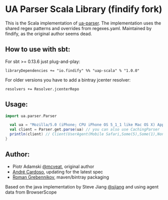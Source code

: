 UA Parser Scala Library (findify fork)
======================

This is the Scala implementation of [ua-parser](https://github.com/tobie/ua-parser).
The implementation uses the shared regex patterns and overrides from regexes.yaml.
Maintained by findify, as the original author seems dead.

How to use with sbt:
------

For sbt >= 0.13.6 just plug-and-play:

    libraryDependencies += "io.findify" %% "uap-scala" % "1.0.0"

For older versions you have to add a bintray jcenter resolver:
    
    resolvers += Resolver.jcenterRepo
    
Usage:
--------
```scala
import ua.parser.Parser

  val ua = "Mozilla/5.0 (iPhone; CPU iPhone OS 5_1_1 like Mac OS X) AppleWebKit/534.46 (KHTML, like Gecko) Version/5.1 Mobile/9B206 Safari/7534.48.3"
  val client = Parser.get.parse(ua) // you can also use CachingParser
  println(client) // Client(UserAgent(Mobile Safari,Some(5),Some(1),None),OS(iOS,Some(5),Some(1),Some(1),None),Device(iPhone))
}
```

Author:
-------

  * Piotr Adamski [@mcveat](https://twitter.com/mcveat), original author
  * [André Cardoso](https://github.com/belerophon), updating for the latest spec
  * [Roman Grebennikov](https://github.com/shuttie), maven/bintray packaging

  Based on the java implementation by Steve Jiang [@sjiang](https://twitter.com/sjiang) and using agent data from BrowserScope
